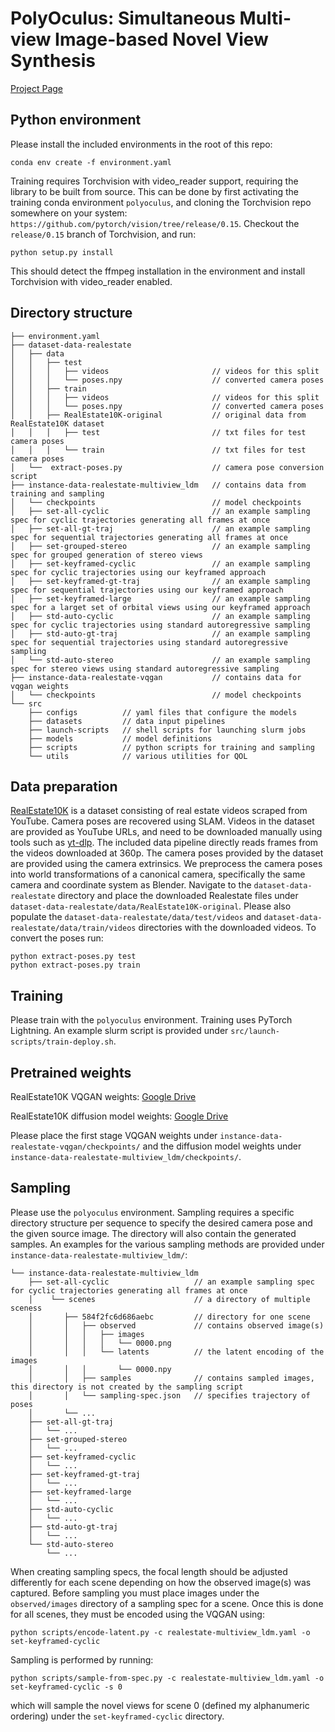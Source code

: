 # PolyOculus: Simultaneous Multi-view Image-based Novel View Synthesis
[Project Page](https://yorkucvil.github.io/PolyOculus-NVS)

## Python environment
Please install the included environments in the root of this repo:
```
conda env create -f environment.yaml
```
Training requires Torchvision with video_reader support, requiring the library to be built from source.
This can be done by first activating the training conda environment `polyoculus`, and cloning the Torchvision repo somewhere on your system: `https://github.com/pytorch/vision/tree/release/0.15`.
Checkout the `release/0.15` branch of Torchvision, and run:
```
python setup.py install
```
This should detect the ffmpeg installation in the environment and install Torchvision with video_reader enabled.

## Directory structure
```
├── environment.yaml
├── dataset-data-realestate
│   ├── data
│   │   ├── test
│   │   │   ├── videos                       // videos for this split
│   │   │   └── poses.npy                    // converted camera poses
│   │   ├── train
│   │   │   ├── videos                       // videos for this split
│   │   │   └── poses.npy                    // converted camera poses
│   │   ├── RealEstate10K-original           // original data from RealEstate10K dataset
│   │   │   ├── test                         // txt files for test camera poses
│   │   │   └── train                        // txt files for test camera poses
│   └──  extract-poses.py                    // camera pose conversion script
├── instance-data-realestate-multiview_ldm   // contains data from training and sampling
│   └── checkpoints                          // model checkpoints
│   ├── set-all-cyclic                       // an example sampling spec for cyclic trajectories generating all frames at once
│   ├── set-all-gt-traj                      // an example sampling spec for sequential trajectories generating all frames at once
│   ├── set-grouped-stereo                   // an example sampling spec for grouped generation of stereo views
│   ├── set-keyframed-cyclic                 // an example sampling spec for cyclic trajectories using our keyframed approach
│   ├── set-keyframed-gt-traj                // an example sampling spec for sequential trajectories using our keyframed approach
│   ├── set-keyframed-large                  // an example sampling spec for a larget set of orbital views using our keyframed approach
│   ├── std-auto-cyclic                      // an example sampling spec for cyclic trajectories using standard autoregressive sampling
│   ├── std-auto-gt-traj                     // an example sampling spec for sequential trajectories using standard autoregressive sampling
│   └── std-auto-stereo                      // an example sampling spec for stereo views using standard autoregressive sampling
├── instance-data-realestate-vqgan           // contains data for vqgan weights
│   └── checkpoints                          // model checkpoints
└── src
    ├── configs          // yaml files that configure the models
    ├── datasets         // data input pipelines
    ├── launch-scripts   // shell scripts for launching slurm jobs
    ├── models           // model definitions
    ├── scripts          // python scripts for training and sampling
    └── utils            // various utilities for QOL
```

## Data preparation
[RealEstate10K](https://google.github.io/realestate10k) is a dataset consisting of real estate videos scraped from YouTube. Camera poses are recovered using SLAM.
Videos in the dataset are provided as YouTube URLs, and need to be downloaded manually using tools such as [yt-dlp](https://github.com/yt-dlp/yt-dlp).
The included data pipeline directly reads frames from the videos downloaded at 360p.
The camera poses provided by the dataset are provided using the camera extrinsics. We preprocess the camera poses into world transformations of a canonical camera, specifically the same camera and coordinate system as Blender.
Navigate to the `dataset-data-realestate` directory and place the downloaded Realestate files under `dataset-data-realestate/data/RealEstate10K-original`.
Please also populate the `dataset-data-realestate/data/test/videos` and `dataset-data-realestate/data/train/videos` directories with the downloaded videos.
To convert the poses run:
```
python extract-poses.py test
python extract-poses.py train
```

## Training
Please train with the `polyoculus` environment.
Training uses PyTorch Lightning. An example slurm script is provided under `src/launch-scripts/train-deploy.sh`.

## Pretrained weights
RealEstate10K VQGAN weights: [Google Drive](https://drive.google.com/file/d/1OdoBd6ChbusRc4gSsvw16XKyqOmfwB1p/view?usp=drive_link)

RealEstate10K diffusion model weights: [Google Drive](https://drive.google.com/file/d/1OdoBd6ChbusRc4gSsvw16XKyqOmfwB1p/view?usp=drive_link)

Please place the first stage VQGAN weights under `instance-data-realestate-vqgan/checkpoints/` and the diffusion model weights under `instance-data-realestate-multiview_ldm/checkpoints/`.

## Sampling
Please use the `polyoculus` environment.
Sampling requires a specific directory structure per sequence to specify the desired camera pose and the given source image.
The directory will also contain the generated samples.
An examples for the various sampling methods are provided under `instance-data-realestate-multiview_ldm/`:
```
└── instance-data-realestate-multiview_ldm
    ├── set-all-cyclic                   // an example sampling spec for cyclic trajectories generating all frames at once
    │    └── scenes                      // a directory of multiple sceness
    │       ├── 584f2fc6d686aebc         // directory for one scene
    │       │   ├── observed             // contains observed image(s)
    │       │   │   ├── images
    │       │   │   │   └── 0000.png
    │       │   │   └── latents          // the latent encoding of the images
    │       │   │       └── 0000.npy
    │       │   ├── samples              // contains sampled images, this directory is not created by the sampling script
    │       │   └── sampling-spec.json   // specifies trajectory of poses
    │       └── ...
    ├── set-all-gt-traj
    │   └── ...
    ├── set-grouped-stereo
    │   └── ...
    ├── set-keyframed-cyclic
    │   └── ...
    ├── set-keyframed-gt-traj
    │   └── ...
    ├── set-keyframed-large
    │   └── ...
    ├── std-auto-cyclic
    │   └── ...
    ├── std-auto-gt-traj
    │   └── ...
    └── std-auto-stereo
        └── ...
```
When creating sampling specs, the focal length should be adjusted differently for each scene depending on how the observed image(s) was captured.
Before sampling you must place images under the `observed/images` directory of a sampling spec for a scene.
Once this is done for all scenes, they must be encoded using the VQGAN using:
```
python scripts/encode-latent.py -c realestate-multiview_ldm.yaml -o set-keyframed-cyclic
```
Sampling is performed by running:
```
python scripts/sample-from-spec.py -c realestate-multiview_ldm.yaml -o set-keyframed-cyclic -s 0
```
which will sample the novel views for scene 0 (defined my alphanumeric ordering) under the `set-keyframed-cyclic` directory.

